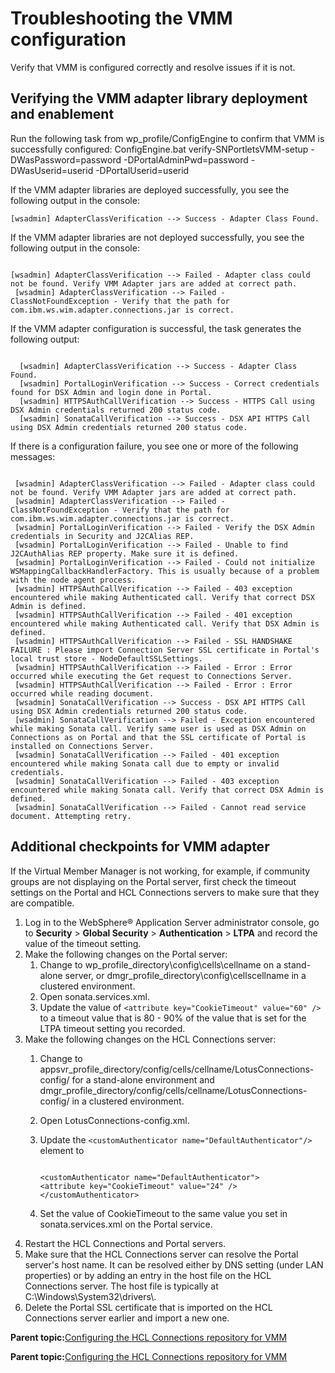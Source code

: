 # Troubleshooting the VMM configuration

Verify that VMM is configured correctly and resolve issues if it is not.

## Verifying the VMM adapter library deployment and enablement

Run the following task from wp\_profile/ConfigEngine to confirm that VMM is successfully configured: ConfigEngine.bat verify-SNPortletsVMM-setup -DWasPassword=password -DPortalAdminPwd=password -DWasUserid=userid -DPortalUserid=userid

If the VMM adapter libraries are deployed successfully, you see the following output in the console:

```
[wsadmin] AdapterClassVerification --> Success - Adapter Class Found.

```

If the VMM adapter libraries are not deployed successfully, you see the following output in the console:

```

[wsadmin] AdapterClassVerification --> Failed - Adapter class could not be found. Verify VMM Adapter jars are added at correct path.
 [wsadmin] AdapterClassVerification --> Failed - ClassNotFoundException - Verify that the path for com.ibm.ws.wim.adapter.connections.jar is correct.
```

If the VMM adapter configuration is successful, the task generates the following output:

```

  [wsadmin] AdapterClassVerification --> Success - Adapter Class Found.
  [wsadmin] PortalLoginVerification --> Success - Correct credentials found for DSX Admin and login done in Portal.
  [wsadmin] HTTPSAuthCallVerification --> Success - HTTPS Call using DSX Admin credentials returned 200 status code.
  [wsadmin] SonataCallVerification --> Success - DSX API HTTPS Call using DSX Admin credentials returned 200 status code.
```

If there is a configuration failure, you see one or more of the following messages:

```

 [wsadmin] AdapterClassVerification --> Failed - Adapter class could not be found. Verify VMM Adapter jars are added at correct path.
 [wsadmin] AdapterClassVerification --> Failed - ClassNotFoundException - Verify that the path for com.ibm.ws.wim.adapter.connections.jar is correct.
 [wsadmin] PortalLoginVerification --> Failed - Verify the DSX Admin credentials in Security and J2CAlias REP.
 [wsadmin] PortalLoginVerification --> Failed - Unable to find J2CAuthAlias REP property. Make sure it is defined.
 [wsadmin] PortalLoginVerification --> Failed - Could not initialize WSMappingCallbackHandlerFactory. This is usually because of a problem with the node agent process.
 [wsadmin] HTTPSAuthCallVerification --> Failed - 403 exception encountered while making Authenticated call. Verify that correct DSX Admin is defined.
 [wsadmin] HTTPSAuthCallVerification --> Failed - 401 exception encountered while making Authenticated call. Verify that DSX Admin is defined.
 [wsadmin] HTTPSAuthCallVerification --> Failed - SSL HANDSHAKE FAILURE : Please import Connection Server SSL certificate in Portal's local trust store - NodeDefaultSSLSettings.
 [wsadmin] HTTPSAuthCallVerification --> Failed - Error : Error occurred while executing the Get request to Connections Server.
 [wsadmin] HTTPSAuthCallVerification --> Failed - Error : Error occurred while reading document.
 [wsadmin] SonataCallVerification --> Success - DSX API HTTPS Call using DSX Admin credentials returned 200 status code.
 [wsadmin] SonataCallVerification --> Failed - Exception encountered while making Sonata call. Verify same user is used as DSX Admin on Connections as on Portal and that the SSL certificate of Portal is installed on Connections Server.
 [wsadmin] SonataCallVerification --> Failed - 401 exception encountered while making Sonata call due to empty or invalid credentials.
 [wsadmin] SonataCallVerification --> Failed - 403 exception encountered while making Sonata call. Verify that correct DSX Admin is defined.
 [wsadmin] SonataCallVerification --> Failed - Cannot read service document. Attempting retry.
```

## Additional checkpoints for VMM adapter

If the Virtual Member Manager is not working, for example, if community groups are not displaying on the Portal server, first check the timeout settings on the Portal and HCL Connections servers to make sure that they are compatible.

1.  Log in to the WebSphere® Application Server administrator console, go to **Security** \> **Global Security** \> **Authentication** \> **LTPA** and record the value of the timeout setting.
2.  Make the following changes on the Portal server:
    1.  Change to wp\_profile\_directory\\config\\cells\\cellname on a stand-alone server, or dmgr\_profile\_directory\\config\\cellscellname in a clustered environment.
    2.  Open sonata.services.xml.
    3.  Update the value of `<attribute key="CookieTimeout" value="60" />` to a timeout value that is 80 - 90% of the value that is set for the LTPA timeout setting you recorded.
3.  Make the following changes on the HCL Connections server:
    1.  Change to appsvr\_profile\_directory/config/cells/cellname/LotusConnections-config/ for a stand-alone environment and dmgr\_profile\_directory/config/cells/cellname/LotusConnections-config/ in a clustered environment.
    2.  Open LotusConnections-config.xml.
    3.  Update the `<customAuthenticator name="DefaultAuthenticator"/>` element to

        ```
        
        <customAuthenticator name="DefaultAuthenticator"> 
        <attribute key="CookieTimeout" value="24" /> 
        </customAuthenticator>
        ```

    4.  Set the value of CookieTimeout to the same value you set in sonata.services.xml on the Portal service.
4.  Restart the HCL Connections and Portal servers.
5.  Make sure that the HCL Connections server can resolve the Portal server's host name. It can be resolved either by DNS setting \(under LAN properties\) or by adding an entry in the host file on the HCL Connections server. The host file is typically at C:\\Windows\\System32\\drivers\\.
6.  Delete the Portal SSL certificate that is imported on the HCL Connections server earlier and import a new one.

**Parent topic:**[Configuring the HCL Connections repository for VMM](../connect/t_connections_portlets_VMM_repository_config.md)

**Parent topic:**[Configuring the HCL Connections repository for VMM](../connect/t_connections_portlets_VMM_repository_config.md)

